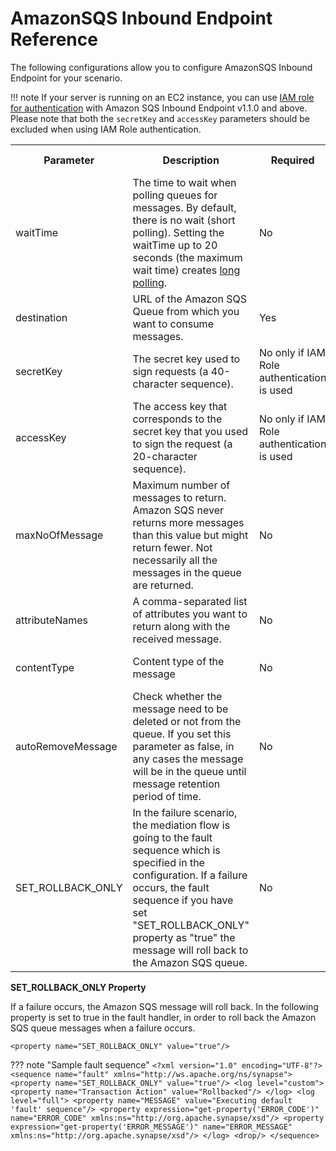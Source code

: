 # AmazonSQS Inbound Endpoint Reference

The following configurations allow you to configure AmazonSQS Inbound Endpoint for your scenario. 

!!! note
    If your server is running on an EC2 instance, you can use [IAM role for authentication](https://docs.amazonaws.cn/en_us/AWSEC2/latest/UserGuide/iam-roles-for-amazon-ec2.html) with Amazon SQS Inbound Endpoint v1.1.0 and above. Please note that both the `secretKey` and `accessKey` parameters should be excluded when using IAM Role authentication.

<table>
  <tr>
    <th>Parameter</th>
    <th>Description</th>
    <th>Required</th>
    <th>Possible Values</th>
    <th>Default Value</th>
  </tr>
  <tr>
    <td>waitTime</td>
    <td>The time to wait when polling queues for messages. By default, there is no wait (short polling). Setting the waitTime up to 20 seconds (the maximum wait time) creates <a href="https://docs.aws.amazon.com/AWSSimpleQueueService/latest/SQSDeveloperGuide/sqs-short-and-long-polling.html#sqs-long-polling">long polling</a>.</td>
    <td>No</td>
    <td>0 - 20</td>
    <td>0</td>
  </tr>
  <tr>
    <td>destination</td>
    <td>URL of the Amazon SQS Queue from which you want to consume messages.</td>
    <td>Yes</td>
    <td>N/A	</td>
    <td>N/A</td>
  </tr>
  <tr>
    <td>secretKey</td>
    <td>The secret key used to sign requests (a 40-character sequence).</td>
    <td>No only if IAM Role authentication is used</td>
    <td>N/A</td>
    <td>N/A</td>
  </tr>
  <tr>
    <td>accessKey</td>
    <td>The access key that corresponds to the secret key that you used to sign the request (a 20-character sequence).</td>
    <td>No only if IAM Role authentication is used</td>
    <td>N/A</td>
    <td>N/A</td>
  </tr>
  <tr>
    <td>maxNoOfMessage</td>
    <td>Maximum number of messages to return. Amazon SQS never returns more messages than this value but might return fewer. Not necessarily all the messages in the queue are returned.</td>
    <td>No</td>
    <td>1-10</td>
    <td>1</td>
  </tr>
  <tr>
    <td>attributeNames</td>
    <td>A comma-separated list of attributes you want to return along with the received message.</td>
    <td>No</td>
    <td>N/A</td>
    <td>N/A</td>
  </tr> 
  <tr>
    <td>contentType</td>
    <td>Content type of the message</a></td>
    <td>No</td>
    <td>text/plain<br>
                        application/json<br>
                        application/xml</td>
    <td>text/plain</td>
  </tr>
  <tr>
    <td>autoRemoveMessage</td>
    <td>Check whether the message need to be deleted or not from the queue. If you set this parameter as false, in any cases the message will be in the queue until message retention period of time.</td>
    <td>No</td>
    <td>true<br>
                        false</td>
    <td>true</td>
  </tr> 
  <tr>
    <td>SET_ROLLBACK_ONLY</td>
    <td> In the failure scenario, the mediation flow is going to the fault sequence which is specified in the configuration. If a failure occurs, the fault sequence if you have set "SET_ROLLBACK_ONLY" property as "true" the message will roll back to the Amazon SQS queue.<br>
    <td>No</td>
    <td>property name="SET_ROLLBACK_ONLY" value="true"</td>
    <td>-</td>
  </tr>   
</table>

    
 **SET_ROLLBACK_ONLY Property**
 
 If a failure occurs, the Amazon SQS message will roll back. In the following property is set to true in the fault handler, in order to roll back the Amazon SQS queue messages when a failure occurs.
 
 ```
 <property name="SET_ROLLBACK_ONLY" value="true"/>
 ```
    
 ??? note "Sample fault sequence"
        ```
        <?xml version="1.0" encoding="UTF-8"?>
        <sequence name="fault" xmlns="http://ws.apache.org/ns/synapse">
            <property name="SET_ROLLBACK_ONLY" value="true"/>
            <log level="custom">
                <property name="Transaction Action" value="Rollbacked"/>
            </log>
            <log level="full">
                <property name="MESSAGE" value="Executing default 'fault' sequence"/>
                <property expression="get-property('ERROR_CODE')"
                    name="ERROR_CODE" xmlns:ns="http://org.apache.synapse/xsd"/>
                <property expression="get-property('ERROR_MESSAGE')"
                    name="ERROR_MESSAGE" xmlns:ns="http://org.apache.synapse/xsd"/>
            </log>
            <drop/>
        </sequence>
        ```